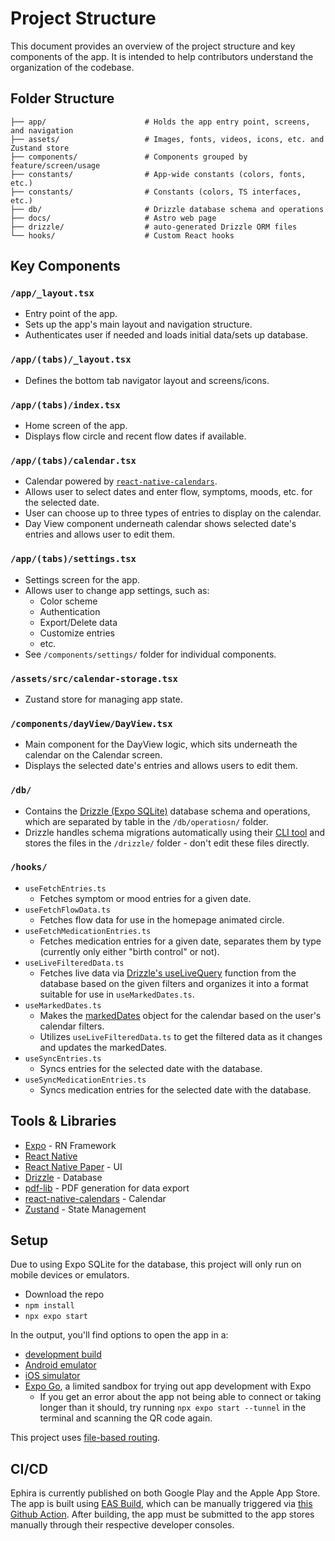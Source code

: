 # Project Structure

This document provides an overview of the project structure and key components of the app. It is intended to help contributors understand the organization of the codebase.

## Folder Structure

```
├── app/                      # Holds the app entry point, screens, and navigation
├── assets/                   # Images, fonts, videos, icons, etc. and Zustand store
├── components/               # Components grouped by feature/screen/usage
├── constants/                # App-wide constants (colors, fonts, etc.)
├── constants/                # Constants (colors, TS interfaces, etc.)
├── db/                       # Drizzle database schema and operations
├── docs/                     # Astro web page
├── drizzle/                  # auto-generated Drizzle ORM files
└── hooks/                    # Custom React hooks
```

## Key Components

### `/app/_layout.tsx`

- Entry point of the app.
- Sets up the app's main layout and navigation structure.
- Authenticates user if needed and loads initial data/sets up database.

### `/app/(tabs)/_layout.tsx`

- Defines the bottom tab navigator layout and screens/icons.

### `/app/(tabs)/index.tsx`

- Home screen of the app.
- Displays flow circle and recent flow dates if available.

### `/app/(tabs)/calendar.tsx`

- Calendar powered by [`react-native-calendars`](https://www.npmjs.com/package/react-native-calendars).
- Allows user to select dates and enter flow, symptoms, moods, etc. for the selected date.
- User can choose up to three types of entries to display on the calendar.
- Day View component underneath calendar shows selected date's entries and allows user to edit them.

### `/app/(tabs)/settings.tsx`

- Settings screen for the app.
- Allows user to change app settings, such as:
  - Color scheme
  - Authentication
  - Export/Delete data
  - Customize entries
  - etc.
- See `/components/settings/` folder for individual components.

### `/assets/src/calendar-storage.tsx`

- Zustand store for managing app state.

### `/components/dayView/DayView.tsx`

- Main component for the DayView logic, which sits underneath the calendar on the Calendar screen.
- Displays the selected date's entries and allows users to edit them.

### `/db/`

- Contains the [Drizzle (Expo SQLite)](https://orm.drizzle.team/docs/connect-expo-sqlite) database schema and operations, which are separated by table in the `/db/operatiosn/` folder.
- Drizzle handles schema migrations automatically using their [CLI tool](https://orm.drizzle.team/docs/connect-expo-sqlite#generate-migrations) and stores the files in the `/drizzle/` folder - don't edit these files directly.

### `/hooks/`

- `useFetchEntries.ts`
  - Fetches symptom or mood entries for a given date.
- `useFetchFlowData.ts`
  - Fetches flow data for use in the homepage animated circle.
- `useFetchMedicationEntries.ts`
  - Fetches medication entries for a given date, separates them by type (currently only either "birth control" or not).
- `useLiveFilteredData.ts`
  - Fetches live data via [Drizzle's useLiveQuery](https://orm.drizzle.team/docs/connect-expo-sqlite#live-queries) function from the database based on the given filters and organizes it into a format suitable for use in `useMarkedDates.ts`.
- `useMarkedDates.ts`
  - Makes the [markedDates](https://wix.github.io/react-native-calendars/docs/Components/Calendar#markeddates) object for the calendar based on the user's calendar filters.
  - Utilizes `useLiveFilteredData.ts` to get the filtered data as it changes and updates the markedDates.
- `useSyncEntries.ts`
  - Syncs entries for the selected date with the database.
- `useSyncMedicationEntries.ts`
  - Syncs medication entries for the selected date with the database.

## Tools & Libraries

- [Expo](https://docs.expo.dev/) - RN Framework
- [React Native](https://reactnative.dev/docs/getting-started)
- [React Native Paper]() - UI
- [Drizzle](https://orm.drizzle.team/docs/connect-expo-sqlite) - Database
- [pdf-lib](https://pdf-lib.js.org/) - PDF generation for data export
- [react-native-calendars](https://wix.github.io/react-native-calendars/docs/Intro) - Calendar
- [Zustand](https://zustand.docs.pmnd.rs/getting-started/introduction) - State Management

## Setup

Due to using Expo SQLite for the database, this project will only run on mobile devices or emulators.

- Download the repo
- `npm install`
- `npx expo start`

In the output, you'll find options to open the app in a:

- [development build](https://docs.expo.dev/develop/development-builds/introduction/)
- [Android emulator](https://docs.expo.dev/workflow/android-studio-emulator/)
- [iOS simulator](https://docs.expo.dev/workflow/ios-simulator/)
- [Expo Go](https://expo.dev/go), a limited sandbox for trying out app development with Expo
  - If you get an error about the app not being able to connect or taking longer than it should, try running `npx expo start --tunnel` in the terminal and scanning the QR code again.

This project uses [file-based routing](https://docs.expo.dev/router/introduction).

## CI/CD

Ephira is currently published on both Google Play and the Apple App Store. The app is built using [EAS Build](https://docs.expo.dev/build/introduction/), which can be manually triggered via [this Github Action](https://github.com/adulbrich/ephira/actions/workflows/manual-eas-build.yml). After building, the app must be submitted to the app stores manually through their respective developer consoles.
